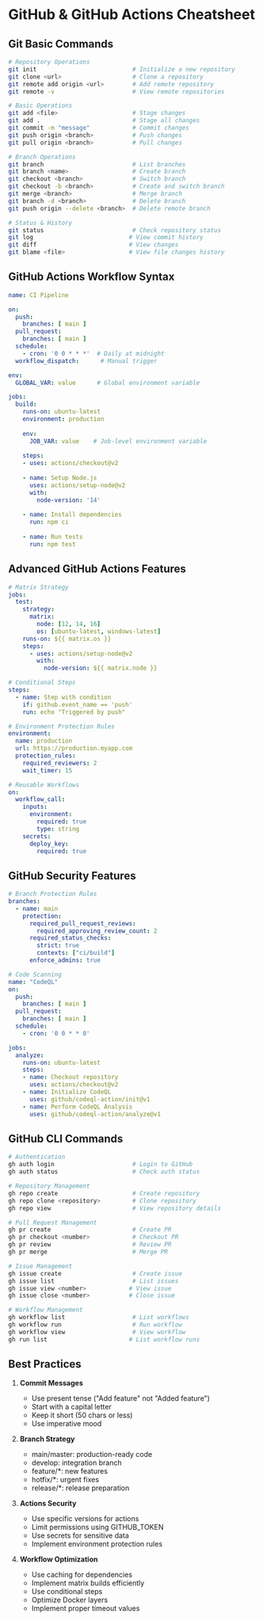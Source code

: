 # GitHub & GitHub Actions Cheatsheet

## Git Basic Commands
```bash
# Repository Operations
git init                           # Initialize a new repository
git clone <url>                    # Clone a repository
git remote add origin <url>        # Add remote repository
git remote -v                      # View remote repositories

# Basic Operations
git add <file>                     # Stage changes
git add .                          # Stage all changes
git commit -m "message"            # Commit changes
git push origin <branch>           # Push changes
git pull origin <branch>           # Pull changes

# Branch Operations
git branch                         # List branches
git branch <name>                  # Create branch
git checkout <branch>              # Switch branch
git checkout -b <branch>           # Create and switch branch
git merge <branch>                 # Merge branch
git branch -d <branch>             # Delete branch
git push origin --delete <branch>  # Delete remote branch

# Status & History
git status                         # Check repository status
git log                           # View commit history
git diff                          # View changes
git blame <file>                  # View file changes history
```

## GitHub Actions Workflow Syntax
```yaml
name: CI Pipeline

on:
  push:
    branches: [ main ]
  pull_request:
    branches: [ main ]
  schedule:
    - cron: '0 0 * * *'  # Daily at midnight
  workflow_dispatch:      # Manual trigger

env:
  GLOBAL_VAR: value      # Global environment variable

jobs:
  build:
    runs-on: ubuntu-latest
    environment: production
    
    env:
      JOB_VAR: value    # Job-level environment variable
    
    steps:
    - uses: actions/checkout@v2
    
    - name: Setup Node.js
      uses: actions/setup-node@v2
      with:
        node-version: '14'
        
    - name: Install dependencies
      run: npm ci
      
    - name: Run tests
      run: npm test
```

## Advanced GitHub Actions Features
```yaml
# Matrix Strategy
jobs:
  test:
    strategy:
      matrix:
        node: [12, 14, 16]
        os: [ubuntu-latest, windows-latest]
    runs-on: ${{ matrix.os }}
    steps:
      - uses: actions/setup-node@v2
        with:
          node-version: ${{ matrix.node }}

# Conditional Steps
steps:
  - name: Step with condition
    if: github.event_name == 'push'
    run: echo "Triggered by push"

# Environment Protection Rules
environment:
  name: production
  url: https://production.myapp.com
  protection_rules:
    required_reviewers: 2
    wait_timer: 15

# Reusable Workflows
on:
  workflow_call:
    inputs:
      environment:
        required: true
        type: string
    secrets:
      deploy_key:
        required: true
```

## GitHub Security Features
```yaml
# Branch Protection Rules
branches:
  - name: main
    protection:
      required_pull_request_reviews:
        required_approving_review_count: 2
      required_status_checks:
        strict: true
        contexts: ["ci/build"]
      enforce_admins: true

# Code Scanning
name: "CodeQL"
on:
  push:
    branches: [ main ]
  pull_request:
    branches: [ main ]
  schedule:
    - cron: '0 0 * * 0'

jobs:
  analyze:
    runs-on: ubuntu-latest
    steps:
    - name: Checkout repository
      uses: actions/checkout@v2
    - name: Initialize CodeQL
      uses: github/codeql-action/init@v1
    - name: Perform CodeQL Analysis
      uses: github/codeql-action/analyze@v1
```

## GitHub CLI Commands
```bash
# Authentication
gh auth login                      # Login to GitHub
gh auth status                     # Check auth status

# Repository Management
gh repo create                     # Create repository
gh repo clone <repository>         # Clone repository
gh repo view                       # View repository details

# Pull Request Management
gh pr create                       # Create PR
gh pr checkout <number>            # Checkout PR
gh pr review                       # Review PR
gh pr merge                        # Merge PR

# Issue Management
gh issue create                    # Create issue
gh issue list                      # List issues
gh issue view <number>            # View issue
gh issue close <number>           # Close issue

# Workflow Management
gh workflow list                   # List workflows
gh workflow run                    # Run workflow
gh workflow view                   # View workflow
gh run list                       # List workflow runs
```

## Best Practices
1. **Commit Messages**
   - Use present tense ("Add feature" not "Added feature")
   - Start with a capital letter
   - Keep it short (50 chars or less)
   - Use imperative mood

2. **Branch Strategy**
   - main/master: production-ready code
   - develop: integration branch
   - feature/*: new features
   - hotfix/*: urgent fixes
   - release/*: release preparation

3. **Actions Security**
   - Use specific versions for actions
   - Limit permissions using GITHUB_TOKEN
   - Use secrets for sensitive data
   - Implement environment protection rules

4. **Workflow Optimization**
   - Use caching for dependencies
   - Implement matrix builds efficiently
   - Use conditional steps
   - Optimize Docker layers
   - Implement proper timeout values
